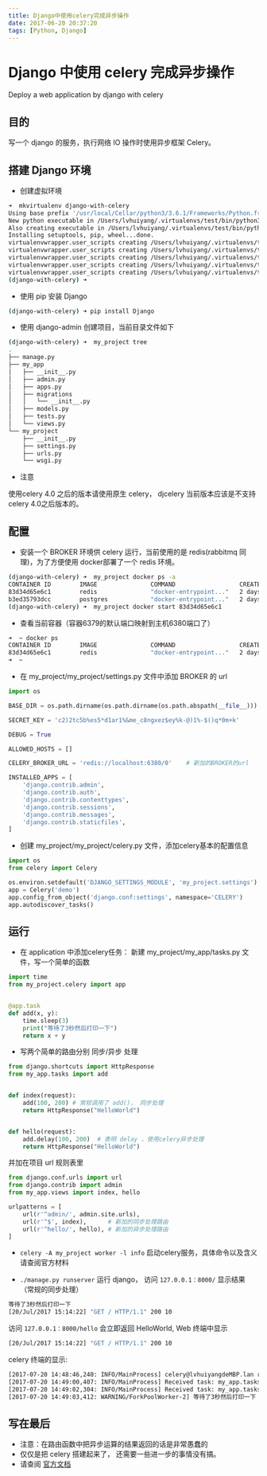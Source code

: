 ```yaml
---
title: Django中使用celery完成异步操作
date: 2017-06-20 20:37:20
tags: [Python, Django]
---
```


# Django 中使用 celery 完成异步操作

Deploy a web application by django with celery

<!-- more -->

## 目的

写一个 django 的服务，执行网络 IO 操作时使用异步框架 Celery。

## 搭建 Django 环境

+ 创建虚拟环境

``` bash
➜  mkvirtualenv django-with-celery
Using base prefix '/usr/local/Cellar/python3/3.6.1/Frameworks/Python.framework/Versions/3.6'
New python executable in /Users/lvhuiyang/.virtualenvs/test/bin/python3.6
Also creating executable in /Users/lvhuiyang/.virtualenvs/test/bin/python
Installing setuptools, pip, wheel...done.
virtualenvwrapper.user_scripts creating /Users/lvhuiyang/.virtualenvs/test/bin/predeactivate
virtualenvwrapper.user_scripts creating /Users/lvhuiyang/.virtualenvs/test/bin/postdeactivate
virtualenvwrapper.user_scripts creating /Users/lvhuiyang/.virtualenvs/test/bin/preactivate
virtualenvwrapper.user_scripts creating /Users/lvhuiyang/.virtualenvs/test/bin/postactivate
virtualenvwrapper.user_scripts creating /Users/lvhuiyang/.virtualenvs/test/bin/get_env_details
(django-with-celery) ➜
```

+ 使用 pip 安装 Django

``` bash
(django-with-celery) ➜ pip install Django
```

+ 使用 django-admin 创建项目，当前目录文件如下

``` bash
(django-with-celery) ➜  my_project tree
.
├── manage.py
├── my_app
│   ├── __init__.py
│   ├── admin.py
│   ├── apps.py
│   ├── migrations
│   │   └── __init__.py
│   ├── models.py
│   ├── tests.py
│   └── views.py
└── my_project
    ├── __init__.py
    ├── settings.py
    ├── urls.py
    └── wsgi.py
```

+ 注意

使用celery 4.0 之后的版本请使用原生 celery， djcelery 当前版本应该是不支持celery 4.0之后版本的。

## 配置

+ 安装一个 BROKER 环境供 celery 运行，当前使用的是 redis(rabbitmq 同理)，为了方便使用 docker部署了一个 redis 环境。

``` bash
(django-with-celery) ➜  my_project docker ps -a
CONTAINER ID        IMAGE               COMMAND                  CREATED             STATUS                  PORTS               NAMES
83d34d65e6c1        redis               "docker-entrypoint..."   2 days ago          Exited (0) 2 days ago                       my-redis3
b3ed35793dcc        postgres            "docker-entrypoint..."   2 days ago          Exited (0) 2 days ago                       my-postgres
(django-with-celery) ➜  my_project docker start 83d34d65e6c1
```

+ 查看当前容器（容器6379的默认端口映射到主机6380端口了）

``` bash
➜  ~ docker ps
CONTAINER ID        IMAGE               COMMAND                  CREATED             STATUS              PORTS                    NAMES
83d34d65e6c1        redis               "docker-entrypoint..."   2 days ago          Up 8 minutes        0.0.0.0:6380->6379/tcp   my-redis3
➜  ~
```

+ 在 my_project/my_project/settings.py 文件中添加 BROKER 的 url

``` python
import os

BASE_DIR = os.path.dirname(os.path.dirname(os.path.abspath(__file__)))

SECRET_KEY = 'c2)2tc5b%es5*d1ar1%&me_c8ngxez$ey%k-@)1%-$()q*0m+k'

DEBUG = True

ALLOWED_HOSTS = []

CELERY_BROKER_URL = 'redis://localhost:6380/0'    # 新加的BROKER的url

INSTALLED_APPS = [
    'django.contrib.admin',
    'django.contrib.auth',
    'django.contrib.contenttypes',
    'django.contrib.sessions',
    'django.contrib.messages',
    'django.contrib.staticfiles',
]
```

+ 创建 my_project/my_project/celery.py 文件，添加celery基本的配置信息

``` python
import os
from celery import Celery

os.environ.setdefault('DJANGO_SETTINGS_MODULE', 'my_project.settings')
app = Celery('demo')
app.config_from_object('django.conf:settings', namespace='CELERY')
app.autodiscover_tasks()

```

## 运行

+ 在 application 中添加celery任务： 新建 my_project/my_app/tasks.py 文件，写一个简单的函数

``` python
import time
from my_project.celery import app


@app.task
def add(x, y):
    time.sleep(3)
    print("等待了3秒然后打印一下")
    return x + y

```

+ 写两个简单的路由分别 同步/异步 处理

``` python
from django.shortcuts import HttpResponse
from my_app.tasks import add


def index(request):
    add(100, 200) # 常规调用了 add()， 同步处理
    return HttpResponse("HelloWorld")


def hello(request):
    add.delay(100, 200)  # 表明 delay ，使用celery异步处理
    return HttpResponse("HelloWorld")

```

并加在项目 url 规则表里

``` python
from django.conf.urls import url
from django.contrib import admin
from my_app.views import index, hello

urlpatterns = [
    url(r'^admin/', admin.site.urls),
    url(r'^$', index),      # 新加的同步处理路由
    url(r'^hello/', hello), # 新加的异步处理路由
]
```

+ `celery -A my_project worker -l info`  启动celery服务，具体命令以及含义请查阅官方材料

+ `./manage.py runserver` 运行 django， 访问 `127.0.0.1：8000/` 显示结果（常规的同步处理）

``` bash
等待了3秒然后打印一下
[20/Jul/2017 15:14:22] "GET / HTTP/1.1" 200 10
```

访问 `127.0.0.1：8000/hello` 会立即返回 HelloWorld, Web 终端中显示

``` bash
[20/Jul/2017 15:14:22] "GET / HTTP/1.1" 200 10
```

celery 终端的显示:

``` bash
[2017-07-20 14:48:46,240: INFO/MainProcess] celery@lvhuiyangdeMBP.lan ready.
[2017-07-20 14:49:00,407: INFO/MainProcess] Received task: my_app.tasks.add[b5648ac5-60bb-4961-aef0-1d4f4dff8e4c]
[2017-07-20 14:49:02,304: INFO/MainProcess] Received task: my_app.tasks.add[87eb0ef0-30ce-4103-b450-b96da2bbfa30]
[2017-07-20 14:49:03,412: WARNING/ForkPoolWorker-2] 等待了3秒然后打印一下
```

## 写在最后

+ 注意：在路由函数中把异步运算的结果返回的话是非常愚蠢的
+ 仅仅是把 celery 搭建起来了， 还需要一些进一步的事情没有搞。
+ 请查阅 [官方文档](http://docs.celeryproject.org/en/latest/)
